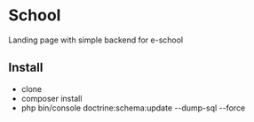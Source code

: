 # School
Landing page with simple backend for e-school

## Install 
* clone
* composer install
* php bin/console doctrine:schema:update --dump-sql --force


